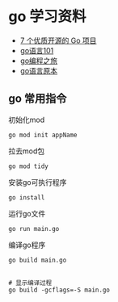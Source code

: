 # go 学习资料

- [7 个优质开源的 Go 项目](https://juejin.cn/post/7092788846781267975)
- [go语言101](https://gfw.go101.org/article/101.html)
- [go编程之旅](https://golang2.eddycjy.com/)
- [go语言原本](https://golang.design/under-the-hood/)


## go 常用指令


初始化mod
```
go mod init appName
```

拉去mod包
```
go mod tidy
```

安装go可执行程序
```
go install
```

运行go文件
```
go run main.go
```

编译go程序
```
go build main.go


# 显示编译过程
go build -gcflags=-S main.go
```